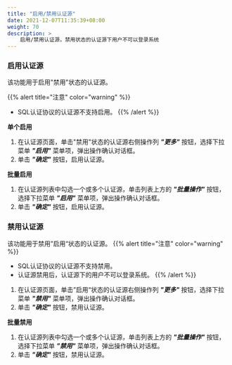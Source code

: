 ```yaml
---
title: "启用/禁用认证源"
date: 2021-12-07T11:35:39+08:00
weight: 70
description: >
    启用/禁用认证源，禁用状态的认证源下用户不可以登录系统
---
```


### 启用认证源

该功能用于启用"禁用"状态的认证源。

{{% alert title="注意" color="warning" %}}
- SQL认证协议的认证源不支持启用。
{{% /alert %}}

**单个启用**

1. 在认证源页面，单击"禁用"状态的认证源右侧操作列 **_"更多"_** 按钮，选择下拉菜单 **_"启用"_** 菜单项，弹出操作确认对话框。
2. 单击 **_"确定"_** 按钮，启用认证源。

**批量启用**

1. 在认证源列表中勾选一个或多个认证源，单击列表上方的 **_"批量操作"_** 按钮，选择下拉菜单 **_"启用"_** 菜单项，弹出操作确认对话框。
2. 单击 **_"确定"_** 按钮，启用认证源。

### 禁用认证源

该功能用于禁用”启用“状态的认证源。
{{% alert title="注意" color="warning" %}}
- SQL认证协议的认证源不支持禁用。
- 认证源禁用后，认证源下的用户不可以登录系统。
{{% /alert %}}

1. 在认证源页面，单击”启用“状态的认证源右侧操作列 **_"更多"_** 按钮，选择下拉菜单 **_"禁用"_** 菜单项，弹出操作确认对话框。
2. 单击 **_"确定"_** 按钮，禁用认证源。

**批量禁用**

1. 在认证源列表中勾选一个或多个认证源，单击列表上方的 **_"批量操作"_** 按钮，选择下拉菜单 **_"禁用"_** 菜单项，弹出操作确认对话框。
2. 单击 **_"确定"_** 按钮，禁用认证源。